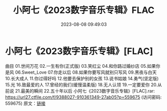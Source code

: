 ﻿---
title: 小阿七《2023数字音乐专辑》FLAC
date: 2023-08-08 09:49:03
categories: APE、FLAC、MP3
tags: 华语中文
---
# 小阿七《2023数字音乐专辑》[FLAC]

曲目
01.世间万花
02.一生有你(正式版)
03.笑红尘
04.和你路过婚纱店
05.如果你是风
06.Sweet_Love
07.你走以后
08.如果你要写风就别只写风
09.黑夜与白天
10.长大成人
11.你过得好吗
12.他要去保护别的女孩
13.说书姑娘
14.勇气(坚定版)
15.光
16.致最爱的人
17.曾经的我们(缓慢温柔版)
18.无人认领
19.一定要爱你
20.从前说
21.最美的瞬间
22.五十年以后
小阿七《2023数字音乐专辑》[FLAC].rar: https://url27.ctfile.com/f/9388027-910361349-27ab05?p=559675
(访问密码: 559675)
原文：[链接](https://blog.sina.com.cn/s/blog_1647c7e7601031303.html)